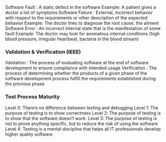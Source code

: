Software Fault : 
	A static defect in the software
	Example:
		A patient gives a doctor a list of symptoms
Software Failure : 
	External, incorrect behavior with respect to the requirements or other description of the expected behavior
	Example:
		The doctor tries to diagnose the root cause, the ailment
Software Error : 
	An incorrect internal state that is the manifestation of some fault
	Example:
		The doctor may look for anomalous internal conditions (high blood pressure, irregular heartbeat, bacteria in the blood stream)

### Validation & Verification (IEEE)
Validation : 
	The process of evaluating software at the end of software development to ensure compliance with intended usage
Verification : 
	The process of determining whether the products of a given phase of the software development process fulfill the requirements established during the previous phase

### Test Process Maturity
Level 0: 
	There’s no difference between testing and debugging
Level 1: 
	The purpose of testing is to show correctness
Level 2: 
	The purpose of testing is to show that the software doesn’t work.
Level 3: 
	The purpose of testing is not to prove anything specific, but to reduce the risk of using the software
Level 4: 
	Testing is a mental discipline that helps all IT professionals develop higher quality software